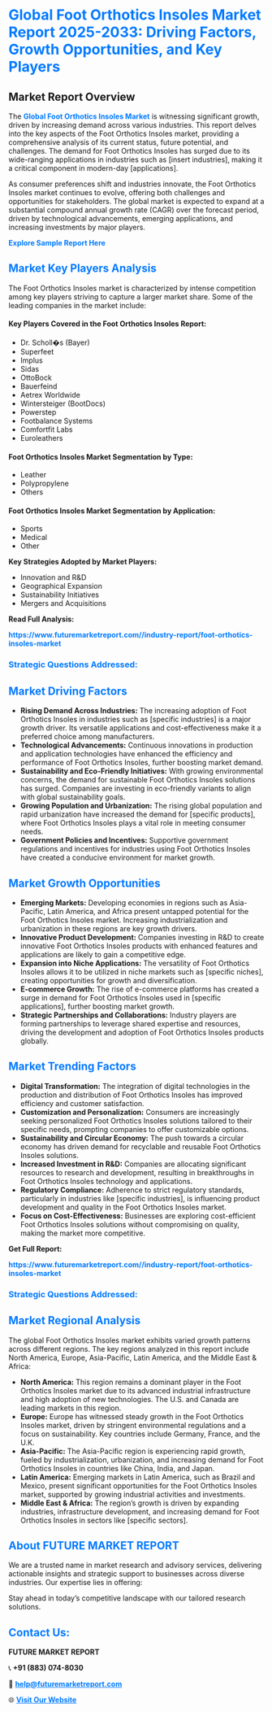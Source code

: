 <h1 style="color: #007BFF;">Global Foot Orthotics Insoles Market Report 2025-2033: Driving Factors, Growth Opportunities, and Key Players</h1>

<section id="overview">
<h2>Market Report Overview</h2>
<p>The <a href="https://www.futuremarketreport.com//industry-report/foot-orthotics-insoles-market" style="color: #007BFF; text-decoration: none;"><strong>Global Foot Orthotics Insoles Market</strong></a> is witnessing significant growth, driven by increasing demand across various industries. This report delves into the key aspects of the Foot Orthotics Insoles market, providing a comprehensive analysis of its current status, future potential, and challenges. The demand for Foot Orthotics Insoles has surged due to its wide-ranging applications in industries such as [insert industries], making it a critical component in modern-day [applications].</p>
<p>As consumer preferences shift and industries innovate, the Foot Orthotics Insoles market continues to evolve, offering both challenges and opportunities for stakeholders. The global market is expected to expand at a substantial compound annual growth rate (CAGR) over the forecast period, driven by technological advancements, emerging applications, and increasing investments by major players.</p>
</section>

<section id="overview">
<p><a href="https://www.futuremarketreport.com//request-sample/reportId=59017" style="color: #007BFF; text-decoration: none;"><strong>Explore Sample Report Here</strong></a></p>
</section>

<section id="key-players">
<h2 style="color: #007BFF;">Market Key Players Analysis</h2>
<p>The Foot Orthotics Insoles market is characterized by intense competition among key players striving to capture a larger market share. Some of the leading companies in the market include:</p>
<h4>Key Players Covered in the Foot Orthotics Insoles Report:</h4>
<ul><li>Dr. Scholl�s (Bayer)</li><li>Superfeet</li><li>Implus</li><li>Sidas</li><li>OttoBock</li><li>Bauerfeind</li><li>Aetrex Worldwide</li><li>Wintersteiger (BootDocs)</li><li>Powerstep</li><li>Footbalance Systems</li><li>Comfortfit Labs</li><li>Euroleathers</li></ul>
<h4>Foot Orthotics Insoles Market Segmentation by Type:</h4>
<ul><li>Leather</li><li>Polypropylene</li><li>Others</li></ul>

<h4>Foot Orthotics Insoles Market Segmentation by Application:</h4>
<ul><li>Sports</li><li>Medical</li><li>Other</li></ul>
<p><strong>Key Strategies Adopted by Market Players:</strong></p>
<ul>
<li>Innovation and R&D</li>
<li>Geographical Expansion</li>
<li>Sustainability Initiatives</li>
<li>Mergers and Acquisitions</li>
</ul>
</section>

<section>
<p><strong>Read Full Analysis: </strong></p><a href="https://www.futuremarketreport.com//industry-report/foot-orthotics-insoles-market" style="color: #007BFF; text-decoration: none;"><strong>https://www.futuremarketreport.com//industry-report/foot-orthotics-insoles-market</strong></a>
<h3 style="color: #007BFF;">Strategic Questions Addressed:</h3>
</section>

<section id="driving-factors">
<h2 style="color: #007BFF;">Market Driving Factors</h2>
<ul>
<li><strong>Rising Demand Across Industries:</strong> The increasing adoption of Foot Orthotics Insoles in industries such as [specific industries] is a major growth driver. Its versatile applications and cost-effectiveness make it a preferred choice among manufacturers.</li>
<li><strong>Technological Advancements:</strong> Continuous innovations in production and application technologies have enhanced the efficiency and performance of Foot Orthotics Insoles, further boosting market demand.</li>
<li><strong>Sustainability and Eco-Friendly Initiatives:</strong> With growing environmental concerns, the demand for sustainable Foot Orthotics Insoles solutions has surged. Companies are investing in eco-friendly variants to align with global sustainability goals.</li>
<li><strong>Growing Population and Urbanization:</strong> The rising global population and rapid urbanization have increased the demand for [specific products], where Foot Orthotics Insoles plays a vital role in meeting consumer needs.</li>
<li><strong>Government Policies and Incentives:</strong> Supportive government regulations and incentives for industries using Foot Orthotics Insoles have created a conducive environment for market growth.</li>
</ul>
</section>

<section id="growth-opportunities">
<h2 style="color: #007BFF;">Market Growth Opportunities</h2>
<ul>
<li><strong>Emerging Markets:</strong> Developing economies in regions such as Asia-Pacific, Latin America, and Africa present untapped potential for the Foot Orthotics Insoles market. Increasing industrialization and urbanization in these regions are key growth drivers.</li>
<li><strong>Innovative Product Development:</strong> Companies investing in R&D to create innovative Foot Orthotics Insoles products with enhanced features and applications are likely to gain a competitive edge.</li>
<li><strong>Expansion into Niche Applications:</strong> The versatility of Foot Orthotics Insoles allows it to be utilized in niche markets such as [specific niches], creating opportunities for growth and diversification.</li>
<li><strong>E-commerce Growth:</strong> The rise of e-commerce platforms has created a surge in demand for Foot Orthotics Insoles used in [specific applications], further boosting market growth.</li>
<li><strong>Strategic Partnerships and Collaborations:</strong> Industry players are forming partnerships to leverage shared expertise and resources, driving the development and adoption of Foot Orthotics Insoles products globally.</li>
</ul>
</section>

<section id="trending-factors">
<h2 style="color: #007BFF;">Market Trending Factors</h2>
<ul>
<li><strong>Digital Transformation:</strong> The integration of digital technologies in the production and distribution of Foot Orthotics Insoles has improved efficiency and customer satisfaction.</li>
<li><strong>Customization and Personalization:</strong> Consumers are increasingly seeking personalized Foot Orthotics Insoles solutions tailored to their specific needs, prompting companies to offer customizable options.</li>
<li><strong>Sustainability and Circular Economy:</strong> The push towards a circular economy has driven demand for recyclable and reusable Foot Orthotics Insoles solutions.</li>
<li><strong>Increased Investment in R&D:</strong> Companies are allocating significant resources to research and development, resulting in breakthroughs in Foot Orthotics Insoles technology and applications.</li>
<li><strong>Regulatory Compliance:</strong> Adherence to strict regulatory standards, particularly in industries like [specific industries], is influencing product development and quality in the Foot Orthotics Insoles market.</li>
<li><strong>Focus on Cost-Effectiveness:</strong> Businesses are exploring cost-efficient Foot Orthotics Insoles solutions without compromising on quality, making the market more competitive.</li>
</ul>
</section>

<section>
<p><strong>Get Full Report: </strong></p><a href="https://www.futuremarketreport.com//industry-report/foot-orthotics-insoles-market" style="color: #007BFF; text-decoration: none;"><strong>https://www.futuremarketreport.com//industry-report/foot-orthotics-insoles-market</strong></a>
<h3 style="color: #007BFF;">Strategic Questions Addressed:</h3>
</section>


<section id="regional-analysis">
<h2 style="color: #007BFF;">Market Regional Analysis</h2>
<p>The global Foot Orthotics Insoles market exhibits varied growth patterns across different regions. The key regions analyzed in this report include North America, Europe, Asia-Pacific, Latin America, and the Middle East & Africa:</p>
<ul>
<li><strong>North America:</strong> This region remains a dominant player in the Foot Orthotics Insoles market due to its advanced industrial infrastructure and high adoption of new technologies. The U.S. and Canada are leading markets in this region.</li>
<li><strong>Europe:</strong> Europe has witnessed steady growth in the Foot Orthotics Insoles market, driven by stringent environmental regulations and a focus on sustainability. Key countries include Germany, France, and the U.K.</li>
<li><strong>Asia-Pacific:</strong> The Asia-Pacific region is experiencing rapid growth, fueled by industrialization, urbanization, and increasing demand for Foot Orthotics Insoles in countries like China, India, and Japan.</li>
<li><strong>Latin America:</strong> Emerging markets in Latin America, such as Brazil and Mexico, present significant opportunities for the Foot Orthotics Insoles market, supported by growing industrial activities and investments.</li>
<li><strong>Middle East & Africa:</strong> The region’s growth is driven by expanding industries, infrastructure development, and increasing demand for Foot Orthotics Insoles in sectors like [specific sectors].</li>
</ul>
</section>

<footer>
<h2 style="color: #007BFF;">About FUTURE MARKET REPORT</h2>
<p>We are a trusted name in market research and advisory services, delivering actionable insights and strategic support to businesses across diverse industries. Our expertise lies in offering:</p>

<p>Stay ahead in today’s competitive landscape with our tailored research solutions.</p>

<h2 style="color: #007BFF;">Contact Us:</h2>
<p><strong>FUTURE MARKET REPORT</strong></p>
<p>📞 <strong>+91 (883) 074-8030</strong></p>
<p>📧 <strong><a href="mailto:help@futuremarketreport.com" style="color: #007BFF;">help@futuremarketreport.com</a></strong></p>
<p>🌐 <strong><a href="https://www.futuremarketreport.com/" style="color: #007BFF;">Visit Our Website</a></strong></p>
</footer>